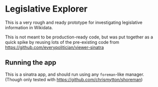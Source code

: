 # Legislative Explorer

This is a very rough and ready prototype for investigating legislative
information in Wikidata.

This is not meant to be production-ready code, but was put together as a
quick spike by reusing lots of the pre-existing code from
https://github.com/everypolitician/viewer-sinatra

## Running the app

This is a sinatra app, and should run using any `foreman`-like manager.
(Though only tested with https://github.com/chrismytton/shoreman)


